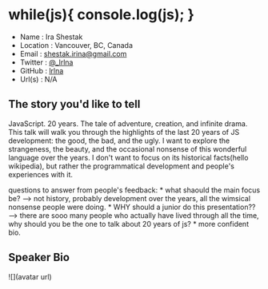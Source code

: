 # while(js){ console.log(js); }

* Name      : Ira Shestak 
* Location  : Vancouver, BC, Canada 
* Email     : shestak.irina@gmail.com 
* Twitter   : [@_lrlna](twitter.com/_lrlna)
* GitHub    : [lrlna](github.com/lrlna)
* Url(s)    : N/A 

## The story you'd like to tell

JavaScript. 20 years. The tale of adventure, creation, and infinite drama. This talk will walk you through the highlights of the last 20 years of JS development: the good, the bad, and the ugly. I want to explore the strangeness, the beauty, and the occasional nonsense of this wonderful language over the years. I don't want to focus on its historical facts(hello wikipedia), but rather the programmatical development and people's experiences with it.

questions to answer from people's feedback:
	* what shaould the main focus be? --> not history, probably development over the years, all the wimsical nonsense people were doing.
	* WHY should a junior do this presentation?? --> there are sooo many people who actually have lived through all the time, why should you be the one to talk about 20 years of js?
	* more confident bio. 
## Speaker Bio

![](avatar url)


